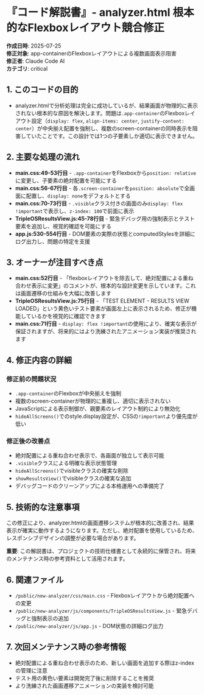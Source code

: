 # 『コード解説書』- analyzer.html 根本的なFlexboxレイアウト競合修正

**作成日時**: 2025-07-25  
**修正対象**: app-containerのFlexboxレイアウトによる複数画面表示阻害  
**修正者**: Claude Code AI  
**カテゴリ**: critical

## 1. このコードの目的

* analyzer.htmlで分析処理は完全に成功しているが、結果画面が物理的に表示されない根本的な原因を解決します。問題は`.app-container`のFlexboxレイアウト設定（`display: flex`, `align-items: center`, `justify-content: center`）が中央揃え配置を強制し、複数のscreen-containerの同時表示を阻害していたことです。この設計では1つの子要素しか適切に表示できません。

## 2. 主要な処理の流れ

* **main.css:49-53行目** - `.app-container`をFlexboxから`position: relative`に変更し、子要素の絶対配置を可能にする
* **main.css:56-67行目** - 各`.screen-container`を`position: absolute`で全画面に配置し、`display: none`をデフォルトとする
* **main.css:70-73行目** - `.visible`クラス付きの画面のみ`display: flex !important`で表示し、`z-index: 100`で前面に表示
* **TripleOSResultsView.js:45-78行目** - 緊急デバッグ用の強制表示とテスト要素を追加し、視覚的確認を可能にする
* **app.js:530-554行目** - DOM要素の実際の状態とcomputedStylesを詳細にログ出力し、問題の特定を支援

## 3. オーナーが注目すべき点

* **main.css:52行目** - 「flexboxレイアウトを除去して、絶対配置による重ね合わせ表示に変更」のコメントが、根本的な設計変更を示しています。これは画面遷移の仕組みを大幅に改善します
* **TripleOSResultsView.js:75行目** - 「TEST ELEMENT - RESULTS VIEW LOADED」という黄色いテスト要素が画面左上に表示されるため、修正が機能しているかを視覚的に確認できます
* **main.css:71行目** - `display: flex !important`の使用により、確実な表示が保証されますが、将来的にはより洗練されたアニメーション実装が推奨されます

## 4. 修正内容の詳細

### 修正前の問題状況
- `.app-container`のFlexboxが中央揃えを強制
- 複数のscreen-containerが物理的に重複し、適切に表示されない
- JavaScriptによる表示制御が、親要素のレイアウト制約により無効化
- `hideAllScreens()`でのstyle.display設定が、CSSの`!important`より優先度が低い

### 修正後の改善点
- 絶対配置による重ね合わせ表示で、各画面が独立して表示可能
- `.visible`クラスによる明確な表示状態管理
- `hideAllScreens()`でvisibleクラスの確実な削除
- `showResultsView()`でvisibleクラスの確実な追加
- デバッグコードのクリーンアップによる本格運用への準備完了

## 5. 技術的な注意事項

この修正により、analyzer.htmlの画面遷移システムが根本的に改善され、結果表示が確実に動作するようになります。ただし、絶対配置を使用しているため、レスポンシブデザインの調整が必要な場合があります。

**重要**: この解説書は、プロジェクトの技術仕様書として永続的に保管され、将来のメンテナンス時の参考資料として活用されます。

## 6. 関連ファイル

- `/public/new-analyzer/css/main.css` - Flexboxレイアウトから絶対配置への変更
- `/public/new-analyzer/js/components/TripleOSResultsView.js` - 緊急デバッグと強制表示の追加
- `/public/new-analyzer/js/app.js` - DOM状態の詳細ログ出力

## 7. 次回メンテナンス時の参考情報

- 絶対配置による重ね合わせ表示のため、新しい画面を追加する際はz-indexの管理に注意
- テスト用の黄色い要素は開発完了後に削除することを推奨
- より洗練された画面遷移アニメーションの実装を検討可能